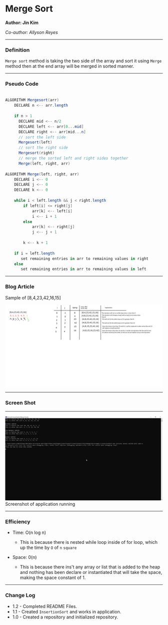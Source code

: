 # **Merge Sort**

**Author: Jin Kim**

*Co-author: Allyson Reyes*

---

### Definition

`Merge sort` method is taking the two side of the array and sort it using `Merge` method then at the end array will be merged in sorted manner.

---

### Pseudo Code

```cs

ALGORITHM Mergesort(arr)
    DECLARE n <-- arr.length
           
    if n > 1
      DECLARE mid <-- n/2
      DECLARE left <-- arr[0...mid]
      DECLARE right <-- arr[mid...n]
      // sort the left side
      Mergesort(left)
      // sort the right side
      Mergesort(right)
      // merge the sorted left and right sides together
      Merge(left, right, arr)

ALGORITHM Merge(left, right, arr)
    DECLARE i <-- 0
    DECLARE j <-- 0
    DECLARE k <-- 0

    while i < left.length && j < right.length
        if left[i] <= right[j]
            arr[k] <-- left[i]
            i <-- i + 1
        else
            arr[k] <-- right[j]
            j <-- j + 1
            
        k <-- k + 1

    if i = left.length
       set remaining entries in arr to remaining values in right
    else
       set remaining entries in arr to remaining values in left
```

---


### Blog Article
Sample of [8,4,23,42,16,15]
 
![Blog](../../assets/InsertionSort/Whiteboard.png)



---

### Screen Shot
---
![Application Demo](../../assets/InsertionSort/Application.png)
Screenshot of application running

---

### Efficiency

- Time: O(n log n)
  - This is because there is nested while loop inside of for loop, which up the time by `O` of `n` `square`

- Space: 0(n)
  - This is because there ins't any array or list that is added to the heap and nothing has been declare or instantiated that will take the space, making the space constant of 1.


---
### Change Log
- 1.2 - Completed README Files.   
- 1.1 - Created `InsertionSort` and works in application.
- 1.0 - Created a repository and initialized repository.

